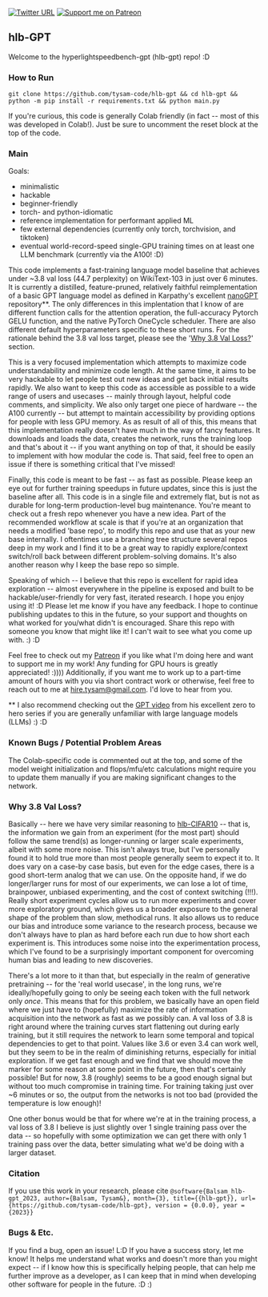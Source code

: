 [![Twitter URL](https://img.shields.io/twitter/url/https/twitter.com/hi_tysam.svg?style=social&label=Follow%20%40TySam_And)](https://twitter.com/hi_tysam) [![Support me on Patreon](https://img.shields.io/endpoint.svg?url=https%3A%2F%2Fshieldsio-patreon.vercel.app%2Fapi%3Fusername%3Dtysam%26type%3Dpatrons%26suffix%3Dsponsors&style=flat)](https://patreon.com/tysam)

## hlb-GPT
Welcome to the hyperlightspeedbench-gpt (hlb-gpt) repo! :D

### How to Run


`git clone https://github.com/tysam-code/hlb-gpt && cd hlb-gpt && python -m pip install -r requirements.txt && python main.py`


If you're curious, this code is generally Colab friendly (in fact -- most of this was developed in Colab!). Just be sure to uncomment the reset block at the top of the code.


### Main

Goals:
* minimalistic
* hackable
* beginner-friendly
* torch- and python-idiomatic
* reference implementation for performant applied ML
* few external dependencies (currently only torch, torchvision, and tiktoken)
* eventual world-record-speed single-GPU training times on at least one LLM benchmark (currently via the A100! :D)


This code implements a fast-training language model baseline that achieves under ~3.8 val loss (44.7 perplexity) on WikiText-103 in just over 6 minutes. It is currently a distilled, feature-pruned, relatively faithful reimplementation of a basic GPT language model as defined in Karpathy's excellent [nanoGPT](https://github.com/karpathy/nanoGPT) repository**. The only differences in this implentation that I know of are different function calls for the attention operation, the full-accuracy Pytorch GELU function, and the native PyTorch OneCycle scheduler. There are also different default hyperparameters specific to these short runs. For the rationale behind the 3.8 val loss target, please see the '[Why 3.8 Val Loss?](#why-3.8-val-loss?)' section.


This is a very focused implementation which attempts to maximize code understandability and minimize code length. At the same time, it aims to be very hackable to let people test out new ideas and get back initial results rapidly. We also want to keep this code as accessible as possible to a wide range of users and usecases -- mainly through layout, helpful code comments, and simplicity. We also only target one piece of hardware -- the A100 currently -- but attempt to maintain accessibility by providing options for people with less GPU memory. As as result of all of this, this means that this implementation really doesn't have much in the way of fancy features. It downloads and loads the data, creates the network, runs the training loop and that's about it -- if you want anything on top of that, it should be easily to implement with how modular the code is. That said, feel free to open an issue if there is something critical that I've missed!


Finally, this code is meant to be fast -- as fast as possible. Please keep an eye out for further training speedups in future updates, since this is just the baseline after all. This code is in a single file and extremely flat, but is not as durable for long-term production-level bug maintenance. You're meant to check out a fresh repo whenever you have a new idea. Part of the recommended workflow at scale is that if you're at an organization that needs a modified 'base repo', to modify this repo and use that as your new base internally. I oftentimes use a branching tree structure several repos deep in my work and I find it to be a great way to rapidly explore/context switch/roll back between different problem-solving domains. It's also another reason why I keep the base repo so simple.


Speaking of which -- I believe that this repo is excellent for rapid idea exploration -- almost everywhere in the pipeline is exposed and built to be hackable/user-friendly for very fast, iterated research. I hope you enjoy using it! :D Please let me know if you have any feedback. I hope to continue publishing updates to this in the future, so your support and thoughts on what worked for you/what didn't is encouraged. Share this repo with someone you know that might like it! I can't wait to see what you come up with. :) :D


Feel free to check out my [Patreon](https://www.patreon.com/user/posts?u=83632131) if you like what I'm doing here and want to support me in my work! Any funding for GPU hours is greatly appreciated! :)))) Additionally, if you want me to work up to a part-time amount of hours with you via short contract work or otherwise, feel free to reach out to me at hire.tysam@gmail.com. I'd love to hear from you.



** I also recommend checking out the [GPT video](https://youtu.be/kCc8FmEb1nY) from his excellent zero to hero series if you are generally unfamiliar with large language models (LLMs) :) :D

### Known Bugs / Potential Problem Areas

The Colab-specific code is commented out at the top, and some of the model weight initialization and flops/mfu/etc calculations might require you to update them manually if you are making significant changes to the network.

### Why 3.8 Val Loss?

Basically -- here we have very similar reasoning to [hlb-CIFAR10](https://github.com/tysam-code/hlb-CIFAR10#why-a-convnet-still-why-cifar10-arent-transformers-the-new-thing-now) -- that is, the information we gain from an experiment (for the most part) should follow the same trend(s) as longer-running or larger scale experiments, albeit with some more noise. This isn't always true, but I've personally found it to hold true more than most people generally seem to expect it to. It does vary on a case-by case basis, but even for the edge cases, there is a good short-term analog that we can use. On the opposite hand, if we do longer/larger runs for most of our experiments, we can lose a lot of time, brainpower, unbiased experimenting, and the cost of context switching (!!!). Really short experiment cycles allow us to run more experiments and cover more exploratory ground, which gives us a broader exposure to the general shape of the problem than slow, methodical runs. It also allows us to reduce our bias and introduce some variance to the research process, because we don't always have to plan as hard before each run due to how short each experiment is. This introduces some noise into the experimentation process, which I've found to be a surprisingly important component for overcoming human bias and leading to new discoveries.


There's a lot more to it than that, but especially in the realm of generative pretraining -- for the 'real world usecase', in the long runs, we're ideally/hopefully going to only be seeing each token with the full network only _once_. This means that for this problem, we basically have an open field where we just have to (hopefully) maximize the rate of information acquisition into the network as fast as we possibly can. A val loss of 3.8 is right around where the training curves start flattening out during early training, but it still requires the network to learn some temporal and topical dependencies to get to that point. Values like 3.6 or even 3.4 can work well, but they seem to be in the realm of diminishing returns, especially for initial exploration. If we get fast enough and we find that we should move the marker for some reason at some point in the future, then that's certainly possible! But for now, 3.8 (roughly) seems to be a good enough signal but without too much compromise in training time. For training taking just over ~6 minutes or so, the output from the networks is not too bad (provided the temperature is low enough)!


One other bonus would be that for where we're at in the training process, a val loss of 3.8 I believe is just slightly over 1 single training pass over the data -- so hopefully with some optimization we can get there with only 1 training pass over the data, better simulating what we'd be doing with a larger dataset.

### Citation

If you use this work in your research, please cite
`@software{Balsam_hlb-gpt_2023,
   author={Balsam, Tysam&},
   month={3},
   title={{hlb-gpt}},
   url={https://github.com/tysam-code/hlb-gpt},
   version = {0.0.0},
   year = {2023}}`

### Bugs & Etc.

If you find a bug, open an issue! L:D If you have a success story, let me know! It helps me understand what works and doesn't more than you might expect -- if I know how this is specifically helping people, that can help me further improve as a developer, as I can keep that in mind when developing other software for people in the future. :D :)